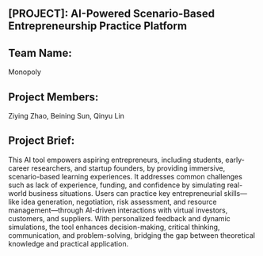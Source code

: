 ## [PROJECT]: AI-Powered Scenario-Based Entrepreneurship Practice Platform 
## Team Name:
Monopoly
## Project Members: 
Ziying Zhao, Beining Sun, Qinyu Lin
## Project Brief: 
This AI tool empowers aspiring entrepreneurs, including students, early-career researchers, and startup founders, by providing immersive, scenario-based learning experiences. It addresses common challenges such as lack of experience, funding, and confidence by simulating real-world business situations. Users can practice key entrepreneurial skills—like idea generation, negotiation, risk assessment, and resource management—through AI-driven interactions with virtual investors, customers, and suppliers. With personalized feedback and dynamic simulations, the tool enhances decision-making, critical thinking, communication, and problem-solving, bridging the gap between theoretical knowledge and practical application.
